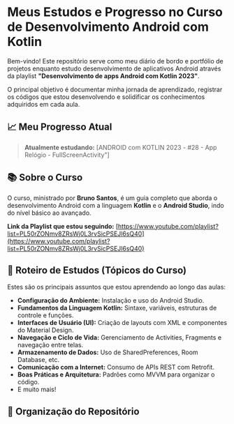 # Meus Estudos e Progresso no Curso de Desenvolvimento Android com Kotlin

Bem-vindo! Este repositório serve como meu diário de bordo e portfólio de projetos enquanto estudo desenvolvimento de aplicativos Android através da playlist **"Desenvolvimento de apps Android com Kotlin 2023"**.

O principal objetivo é documentar minha jornada de aprendizado, registrar os códigos que estou desenvolvendo e solidificar os conhecimentos adquiridos em cada aula.

## 📈 Meu Progresso Atual

> **Atualmente estudando:** [ANDROID com KOTLIN 2023 - #28 - App Relógio - FullScreenActivity"]

## 📚 Sobre o Curso

O curso, ministrado por **Bruno Santos**, é um guia completo que aborda o desenvolvimento Android com a linguagem **Kotlin** e o **Android Studio**, indo do nível básico ao avançado.

**Link da Playlist que estou seguindo:**
[https://www.youtube.com/playlist?list=PL50rZONmv8ZRsWj0L3rvSicPSEJl6sQ40](https://www.youtube.com/playlist?list=PL50rZONmv8ZRsWj0L3rvSicPSEJl6sQ40)

## 🎯 Roteiro de Estudos (Tópicos do Curso)

Estes são os principais assuntos que estou aprendendo ao longo das aulas:

* **Configuração do Ambiente:** Instalação e uso do Android Studio.
* **Fundamentos da Linguagem Kotlin:** Sintaxe, variáveis, estruturas de controle e funções.
* **Interfaces de Usuário (UI):** Criação de layouts com XML e componentes do Material Design.
* **Navegação e Ciclo de Vida:** Gerenciamento de Activities, Fragments e navegação entre telas.
* **Armazenamento de Dados:** Uso de SharedPreferences, Room Database, etc.
* **Comunicação com a Internet:** Consumo de APIs REST com Retrofit.
* **Boas Práticas e Arquitetura:** Padrões como MVVM para organizar o código.
* E muito mais!

## 📂 Organização do Repositório
